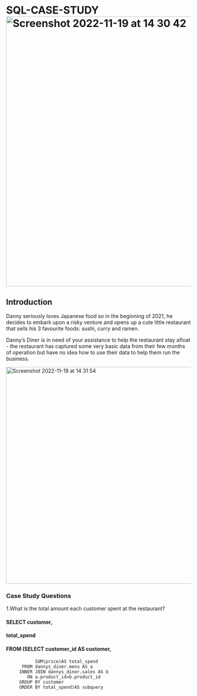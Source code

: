 # SQL-CASE-STUDY<img width="735" alt="Screenshot 2022-11-19 at 14 30 42" src="https://user-images.githubusercontent.com/115651221/202874057-239709f5-d907-4d70-b208-c7def1dabd98.png">
## Introduction
Danny seriously loves Japanese food so in the beginning of 2021, he decides to embark upon a risky venture and opens up a cute little restaurant that sells his 3 favourite foods: sushi, curry and ramen.

Danny’s Diner is in need of your assistance to help the restaurant stay afloat - the restaurant has captured some very basic data from their few months of operation but have no idea how to use their data to help them run the business.

<img width="590" alt="Screenshot 2022-11-19 at 14 31 54" src="https://user-images.githubusercontent.com/115651221/202874093-887bc9af-c627-450e-88bb-69e2838c7585.png">

### Case Study Questions
1.What is the total amount each customer spent at the restaurant?

#### SELECT customer,
####      total_spend
####   FROM (SELECT customer_id AS customer,
	           SUM(price)AS total_spend
	      FROM dannys_diner.menu AS a
	     INNER JOIN dannys_diner.sales AS b
	        ON a.product_id=b.product_id
	     GROUP BY customer
	     ORDER BY total_spend)AS subquery 
